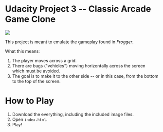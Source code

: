 # Udacity Project 3 -- Classic Arcade Game Clone

![](https://imgur.com/zzSDZRE)

This project is meant to emulate the gameplay found in _Frogger_.

What this means:

1. The player moves across a grid.
2. There are bugs ("vehicles") moving horizontally across the screen which must be avoided.
3. The goal is to make it to the other side -- or in this case, from the bottom to the top of the screen.

# How to Play

1. Download the everything, including the included image files.
2. Open `index.html`.
3. Play!